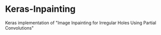 # Keras-Inpainting
Keras implementation of "Image Inpainting for Irregular Holes Using Partial Convolutions"
